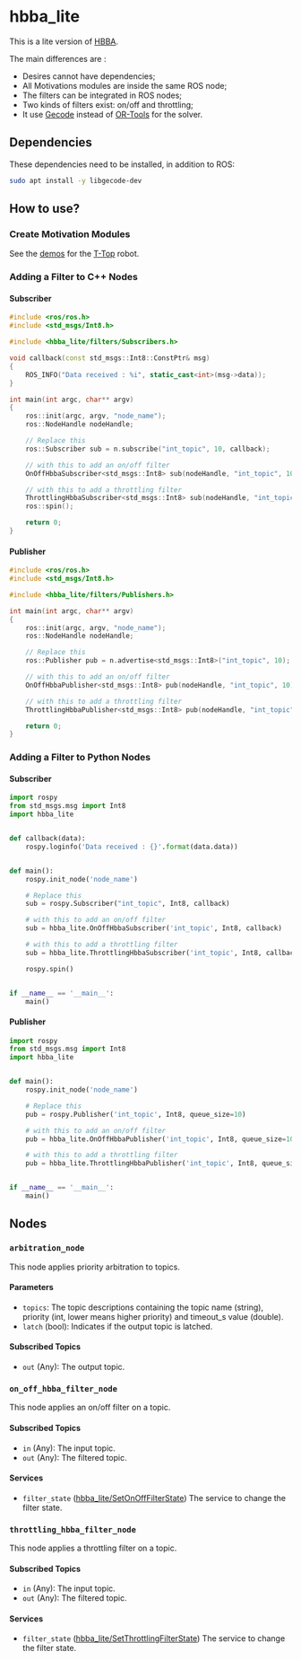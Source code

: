 # hbba_lite

This is a lite version of [HBBA](https://github.com/francoisferland/hbba).

The main differences are :

- Desires cannot have dependencies;
- All Motivations modules are inside the same ROS node;
- The filters can be integrated in ROS nodes;
- Two kinds of filters exist: on/off and throttling;
- It use [Gecode](https://www.gecode.org/) instead of [OR-Tools](https://developers.google.com/optimization) for the
  solver.

## Dependencies

These dependencies need to be installed, in addition to ROS:

```bash
sudo apt install -y libgecode-dev
```

## How to use?

### Create Motivation Modules

See the [demos](https://github.com/introlab/t-top/tree/main/ros/demos) for the [T-Top](https://github.com/introlab/t-top) robot.

### Adding a Filter to C++ Nodes

#### Subscriber

```cpp
#include <ros/ros.h>
#include <std_msgs/Int8.h>

#include <hbba_lite/filters/Subscribers.h>

void callback(const std_msgs::Int8::ConstPtr& msg)
{
    ROS_INFO("Data received : %i", static_cast<int>(msg->data));
}

int main(int argc, char** argv)
{
    ros::init(argc, argv, "node_name");
    ros::NodeHandle nodeHandle;

    // Replace this
    ros::Subscriber sub = n.subscribe("int_topic", 10, callback);

    // with this to add an on/off filter
    OnOffHbbaSubscriber<std_msgs::Int8> sub(nodeHandle, "int_topic", 10, &callback);

    // with this to add a throttling filter
    ThrottlingHbbaSubscriber<std_msgs::Int8> sub(nodeHandle, "int_topic", 10, &callback);
    ros::spin();

    return 0;
}
```

#### Publisher

```cpp
#include <ros/ros.h>
#include <std_msgs/Int8.h>

#include <hbba_lite/filters/Publishers.h>

int main(int argc, char** argv)
{
    ros::init(argc, argv, "node_name");
    ros::NodeHandle nodeHandle;

    // Replace this
    ros::Publisher pub = n.advertise<std_msgs::Int8>("int_topic", 10);

    // with this to add an on/off filter
    OnOffHbbaPublisher<std_msgs::Int8> pub(nodeHandle, "int_topic", 10);

    // with this to add a throttling filter
    ThrottlingHbbaPublisher<std_msgs::Int8> pub(nodeHandle, "int_topic", 10);

    return 0;
}

```

### Adding a Filter to Python Nodes

#### Subscriber

```python
import rospy
from std_msgs.msg import Int8
import hbba_lite


def callback(data):
    rospy.loginfo('Data received : {}'.format(data.data))


def main():
    rospy.init_node('node_name')

    # Replace this
    sub = rospy.Subscriber("int_topic", Int8, callback)

    # with this to add an on/off filter
    sub = hbba_lite.OnOffHbbaSubscriber('int_topic', Int8, callback)

    # with this to add a throttling filter
    sub = hbba_lite.ThrottlingHbbaSubscriber('int_topic', Int8, callback)

    rospy.spin()


if __name__ == '__main__':
    main()

```

#### Publisher

```python
import rospy
from std_msgs.msg import Int8
import hbba_lite


def main():
    rospy.init_node('node_name')

    # Replace this
    pub = rospy.Publisher('int_topic', Int8, queue_size=10)

    # with this to add an on/off filter
    pub = hbba_lite.OnOffHbbaPublisher('int_topic', Int8, queue_size=10)

    # with this to add a throttling filter
    pub = hbba_lite.ThrottlingHbbaPublisher('int_topic', Int8, queue_size=10)


if __name__ == '__main__':
    main()

```

## Nodes

### `arbitration_node`

This node applies priority arbitration to topics.

#### Parameters

- `topics`: The topic descriptions containing the topic name (string), priority (int, lower means higher priority) and timeout_s value (double).
- `latch` (bool): Indicates if the output topic is latched.

#### Subscribed Topics

- `out` (Any): The output topic.

### `on_off_hbba_filter_node`

This node applies an on/off filter on a topic.

#### Subscribed Topics

- `in` (Any): The input topic.
- `out` (Any): The filtered topic.

#### Services

- `filter_state` ([hbba_lite/SetOnOffFilterState](srv/SetOnOffFilterState.srv)) The service to change the filter state.

### `throttling_hbba_filter_node`

This node applies a throttling filter on a topic.

#### Subscribed Topics

- `in` (Any): The input topic.
- `out` (Any): The filtered topic.

#### Services

- `filter_state` ([hbba_lite/SetThrottlingFilterState](srv/SetThrottlingFilterState.srv)) The service to change the
  filter state.
